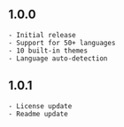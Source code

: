 ## 1.0.0
    - Initial release
    - Support for 50+ languages
    - 10 built-in themes
    - Language auto-detection

## 1.0.1
    - License update
    - Readme update
